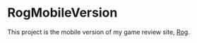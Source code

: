 # RogMobileVersion
This project is the mobile version of my game review site, [Rog](http://rog.epizy.com). 
